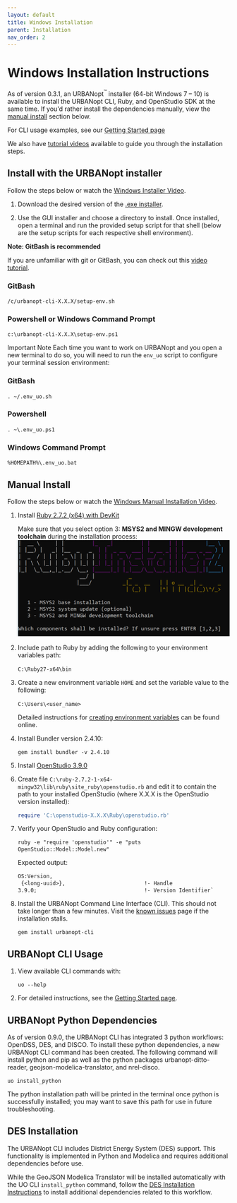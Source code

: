 ```yaml
---
layout: default
title: Windows Installation
parent: Installation
nav_order: 2
---
```


# Windows Installation Instructions

As of version 0.3.1, an URBANopt<sup>&trade;</sup> installer (64-bit Windows 7 – 10) is available to install the URBANopt CLI, Ruby, and OpenStudio SDK at the same time.  If you'd rather install the dependencies manually, view the [manual install](#manual-install) section below.

For CLI usage examples, see our [Getting Started page](../getting_started/getting_started.md)

We also have [tutorial videos](../resources/tutorials/tutorials.md) available to guide you through the installation steps.

## Install with the URBANopt installer

Follow the steps below or watch the [Windows Installer Video](https://urbanopt-tutorial.s3.amazonaws.com/videos/01_Windows_Installer.mp4).

1. Download the desired version of the [.exe installer](http://urbanopt-cli-installers.s3-website-us-west-2.amazonaws.com/).

1. Use the GUI installer and choose a directory to install. Once installed, open a  terminal and run the provided setup script for that shell (below are the setup scripts for each respective shell environment).

**Note: GitBash is recommended**

If you are unfamiliar with git or GitBash, you can check out this [video tutorial](https://www.youtube.com/watch?v=iGutIN5t9Mo).

### GitBash

```terminal
/c/urbanopt-cli-X.X.X/setup-env.sh
```

### Powershell or Windows Command Prompt

```terminal
c:\urbanopt-cli-X.X.X\setup-env.ps1
```

<span class="label label-red">Important Note</span> Each time you want to work on URBANopt and you open a new terminal to do so, you will need to run the `env_uo` script to configure your terminal session environment:

### GitBash

```terminal
. ~/.env_uo.sh
```

### Powershell

```terminal
. ~\.env_uo.ps1
```

### Windows Command Prompt

```terminal
%HOMEPATH%\.env_uo.bat
```

## Manual Install

Follow the steps below or watch the [Windows Manual Installation Video](https://urbanopt-tutorial.s3.amazonaws.com/videos/03_Windows_Manual_Install.mp4).

1. Install [Ruby 2.7.2 (x64) with DevKit](https://github.com/oneclick/rubyinstaller2/releases/download/RubyInstaller-2.7.2-1/rubyinstaller-devkit-2.7.2-1-x64.exe)

    Make sure that you select option 3: **MSYS2 and MINGW development toolchain** during the installation process:
    ![installer options](../doc_files/ruby_windows.png)

1. Include path to Ruby by adding the following to your environment variables path:

    `C:\Ruby27-x64\bin`
1. Create a new environment variable `HOME` and set the variable value to the following:

    `C:\Users\<user_name>`

    Detailed instructions for [creating environment variables](https://helpdeskgeek.com/how-to/create-custom-environment-variables-in-windows/) can be found online.
1. Install Bundler version 2.4.10:

    ```terminal
    gem install bundler -v 2.4.10
    ```

1. Install [OpenStudio 3.9.0](https://github.com/NREL/OpenStudio/releases/tag/v3.9.0)

1. Create file `C:\ruby-2.7.2-1-x64-mingw32\lib\ruby\site_ruby\openstudio.rb` and edit it to contain the path to your installed OpenStudio (where X.X.X is the OpenStudio version installed):

    ```ruby
    require 'C:\openstudio-X.X.X\Ruby\openstudio.rb'
    ```

1. Verify your OpenStudio and Ruby configuration:

    ```terminal
    ruby -e "require 'openstudio'" -e "puts OpenStudio::Model::Model.new"
    ```

    Expected output:

    ```terminal
    OS:Version,
     {<long-uuid>},                         !- Handle
    3.9.0;                                  !- Version Identifier`
     ```

1. Install the URBANopt Command Line Interface (CLI). This should not take longer than a few minutes. Visit the [known issues](../developer_resources/known_issues.md) page if the installation stalls.

    ```terminal
    gem install urbanopt-cli
    ```

## URBANopt CLI Usage

1. View available CLI commands with:

    ```terminal
    uo --help
    ```

1. For detailed instructions, see the [Getting Started page](../getting_started/getting_started.md).

## URBANopt Python Dependencies

As of version 0.9.0, the URBANopt CLI has integrated 3 python workflows: OpenDSS, DES, and DISCO.  To install these python dependencies, a new URBANopt CLI command has been created.  The following command will install python and pip as well as the python packages urbanopt-ditto-reader, geojson-modelica-translator, and nrel-disco.

```terminal
uo install_python
```

The python installation path will be printed in the terminal once python is successfully installed; you may want to save this path for use in future troubleshooting.

## DES Installation

The URBANopt CLI includes District Energy System (DES) support.  This functionality is implemented in Python and Modelica and requires additional dependencies before use.

While the GeoJSON Modelica Translator will be installed automatically with the UO CLI `install_python` command, follow the [DES Installation Instructions](./des_installation.md) to install additional dependencies related to this workflow.

